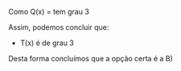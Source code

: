   Como  Q(x) = tem grau 3 

 Assim, podemos concluir que: 

  -  T(x) é de grau 3 

  Desta forma concluímos que a opção certa é a B)
